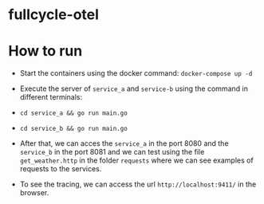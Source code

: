 # fullcycle-otel

# How to run

* Start the containers using the docker command: `docker-compose up -d`

* Execute the server of `service_a` and `service-b` using the command in different terminals:
* `cd service_a && go run main.go`
* `cd service_b && go run main.go`

* After that, we can acces the `service_a` in the port 8080 and the `service_b` in the port 8081 and we can test
using the file `get_weather.http` in the folder `requests` where we can see examples of requests to the services.

* To see the tracing, we can access the url `http://localhost:9411/` in the browser.